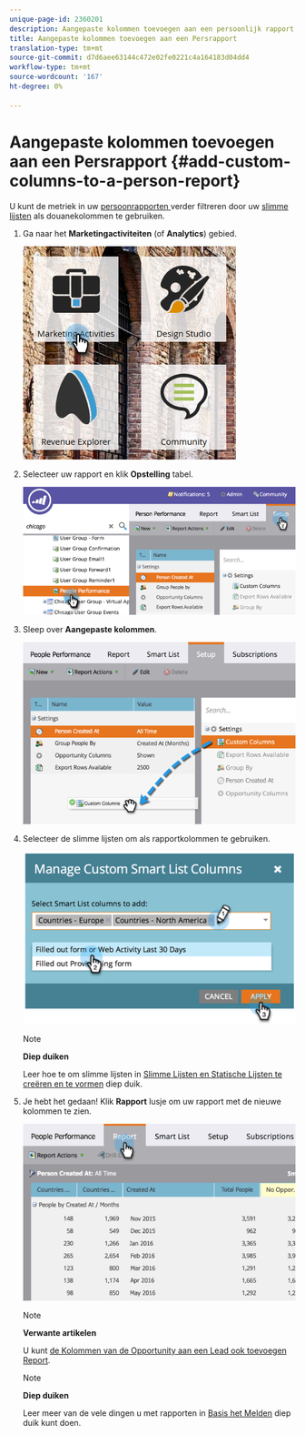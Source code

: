 ```yaml
---
unique-page-id: 2360201
description: Aangepaste kolommen toevoegen aan een persoonlijk rapport - Marketo Docs - Productdocumentatie
title: Aangepaste kolommen toevoegen aan een Persrapport
translation-type: tm+mt
source-git-commit: d7d6aee63144c472e02fe0221c4a164183d04dd4
workflow-type: tm+mt
source-wordcount: '167'
ht-degree: 0%

---
```



# Aangepaste kolommen toevoegen aan een Persrapport {#add-custom-columns-to-a-person-report}

U kunt de metriek in uw [persoonrapporten ](http://docs.marketo.com/display/docs/basic+reporting) verder filtreren door uw [slimme lijsten](http://docs.marketo.com/display/docs/smart+lists+and+static+lists) als douanekolommen te gebruiken.

1. Ga naar het **Marketingactiviteiten** (of **Analytics**) gebied.

   ![](assets/ma-1.png)

1. Selecteer uw rapport en klik **Opstelling** tabel.

   ![](assets/two-1.png)

1. Sleep over **Aangepaste kolommen**.

   ![](assets/three-1.png)

1. Selecteer de slimme lijsten om als rapportkolommen te gebruiken.

   ![](assets/image2014-9-16-16-3a39-3a34.png)

   >[!NOTE]
   >
   >**Diep duiken**
   >
   >
   >Leer hoe te om slimme lijsten in [Slimme Lijsten en Statische Lijsten te creëren en te vormen](http://docs.marketo.com/display/docs/smart+lists+and+static+lists) diep duik.

1. Je hebt het gedaan! Klik **Rapport** lusje om uw rapport met de nieuwe kolommen te zien.

   ![](assets/five-1.png)

   >[!NOTE]
   >
   >**Verwante artikelen**
   >
   >
   >U kunt [de Kolommen van de Opportunity aan een Lead ook toevoegen Report](add-opportunity-columns-to-a-lead-report.md).

   >[!NOTE]
   >
   >**Diep duiken**
   >
   >
   >Leer meer van de vele dingen u met rapporten in [Basis het Melden](http://docs.marketo.com/display/docs/basic+reporting) diep duik kunt doen.

